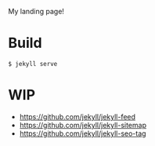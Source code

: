 My landing page!

# Build

```
$ jekyll serve
```

# WIP

* https://github.com/jekyll/jekyll-feed
* https://github.com/jekyll/jekyll-sitemap
* https://github.com/jekyll/jekyll-seo-tag